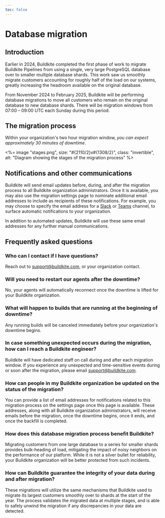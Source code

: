 ```yaml
---
toc: false
---
```


# Database migration

## Introduction

Earlier in 2024, Buildkite completed the first phase of work to migrate Buildkite Pipelines from using a single, very large PostgreSQL database over to smaller multiple database shards. This work saw us smoothly migrate customers accounting for roughly half of the load on our systems, greatly increasing the headroom available on the original database.

From November 2024 to February 2025, Buildkite will be performing database migrations to move all customers who remain on the original database to new database shards. There will be migration windows from 07:00 – 09:00 UTC each Sunday during this period.

## The migration process

Within your organization's two hour migration window, _you can expect approximately 30 minutes of downtime_.

<%= image "stages.png", size: "#{2110/2}x#{1308/2}", class: "invertible", alt: "Diagram showing the stages of the migration process" %>

## Notifications and other communications

Buildkite will send email updates before, during, and after the migration process to all Buildkite organization administrators. Once it is available, you may also use the migration settings page to nominate additional email addresses to include as recipients of these notifications. For example, you may choose to specify the email address for a [Slack](https://slack.com/intl/en-au/help/articles/206819278-Send-emails-to-Slack) or [Teams](https://support.microsoft.com/en-au/office/send-an-email-to-a-channel-in-microsoft-teams-d91db004-d9d7-4a47-82e6-fb1b16dfd51e) channel, to surface automatic notifications to your organization.

In addition to automated updates, Buildkite will use these same email addresses for any further manual communications.

## Frequently asked questions

### Who can I contact if I have questions?

Reach out to support@buildkite.com, or your organization contact.

### Will you need to restart our agents after the downtime?

No, your agents will automatically reconnect once the downtime is lifted for your Buildkite organization.

### What will happen to builds that are running at the beginning of downtime?

Any running builds will be canceled immediately before your organization's downtime begins.

### In case something unexpected occurs during the migration, how can I reach a Buildkite engineer?

Buildkite will have dedicated staff on call during and after each migration window. If you experience any unexpected and time-sensitive events during or soon after the migration, please email support@buildkite.com.

### How can people in my Buildkite organization be updated on the status of the migration?

You can provide a list of email addresses for notifications related to this migration process on the settings page once this page is available. These addresses, along with all Buildkite organization administrators, will receive emails before the migration, once the downtime begins, once it ends, and once the backfill is completed.

### How does this database migration process benefit Buildkite?

Migrating customers from one large database to a series for smaller shards provides bulk-heading of load, mitigating the impact of noisy neighbors on the performance of our platform. While it is not a silver bullet for reliability, your Buildkite organization will be better protected from such incidents.

### How can Buildkite guarantee the integrity of your data during and after migration?

These migrations will utilize the same mechanisms that Buildkite used to migrate its largest customers smoothly over to shards at the start of the year. The process validates the migrated data at multiple stages, and is able to safely unwind the migration if any discrepancies in your data are detected.
